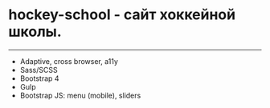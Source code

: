 # **hockey-school** - сайт хоккейной школы.

***
- Adaptive, cross browser, a11y
- Sass/SCSS
- Bootstrap 4
- Gulp
- Bootstrap JS: menu (mobile), sliders
